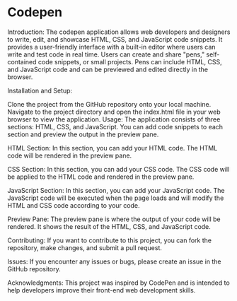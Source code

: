 # Codepen
Introduction:
The codepen application allows web developers and designers to write, edit, and showcase HTML, CSS, and JavaScript code snippets.
It provides a user-friendly interface with a built-in editor where users can write and test code in real time.
Users can create and share "pens," self-contained code snippets, or small projects. Pens can include HTML, CSS, and JavaScript code and can be previewed and edited directly in the browser.

Installation and Setup:

Clone the project from the GitHub repository onto your local machine.
Navigate to the project directory and open the index.html file in your web browser to view the application.
Usage:
The application consists of three sections: HTML, CSS, and JavaScript. You can add code snippets to each section and preview the output in the preview pane.

HTML Section:
In this section, you can add your HTML code. The HTML code will be rendered in the preview pane.

CSS Section:
In this section, you can add your CSS code. The CSS code will be applied to the HTML code and rendered in the preview pane.

JavaScript Section:
In this section, you can add your JavaScript code. The JavaScript code will be executed when the page loads and will modify the HTML and CSS code according to your code.

Preview Pane:
The preview pane is where the output of your code will be rendered. It shows the result of the HTML, CSS, and JavaScript code.

Contributing:
If you want to contribute to this project, you can fork the repository, make changes, and submit a pull request.

Issues:
If you encounter any issues or bugs, please create an issue in the GitHub repository.

Acknowledgments:
This project was inspired by CodePen and is intended to help developers improve their front-end web development skills.
